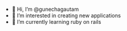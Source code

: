 - 👋 Hi, I’m @gunechagautam
- 👀 I’m interested in creating new applications
- 🌱 I’m currently learning ruby on rails

<!---
gunechagautam/gunechagautam is a ✨ special ✨ repository because its `README.md` (this file) appears on your GitHub profile.
You can click the Preview link to take a look at your changes.
--->
